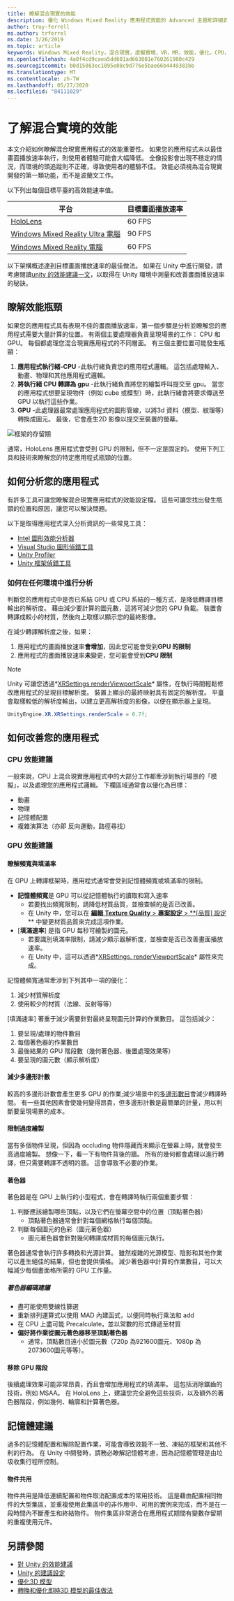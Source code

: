 ```yaml
---
title: 瞭解混合現實的效能
description: 優化 Windows Mixed Reality 應用程式效能的 Advanced 主題和詳細資料
author: troy-ferrell
ms.author: trferrel
ms.date: 3/26/2019
ms.topic: article
keywords: Windows Mixed Reality，混合現實，虛擬實境，VR，MR，效能，優化，CPU，GPU
ms.openlocfilehash: 4a0f4cd9caea5dd601ad663801e760261980c429
ms.sourcegitcommit: b0d15083ec1095e08c9d776e5bae66b4449383bb
ms.translationtype: MT
ms.contentlocale: zh-TW
ms.lasthandoff: 05/27/2020
ms.locfileid: "84111029"
---
```

# <a name="understanding-performance-for-mixed-reality"></a>了解混合實境的效能

本文介紹如何瞭解混合現實應用程式的效能重要性。  如果您的應用程式未以最佳畫面播放速率執行，則使用者體驗可能會大幅降低。 全像投影會出現不穩定的情況，而環境的頭追蹤則不正確，導致使用者的體驗不佳。 效能必須視為混合現實開發的第一類功能，而不是波蘭文工作。

以下列出每個目標平臺的高效能速率值。

| 平台 | 目標畫面播放速率 |
|----------|-------------------|
| [HoloLens](hololens-hardware-details.md) | 60 FPS |
| [Windows Mixed Reality Ultra 電腦](immersive-headset-hardware-details.md) | 90 FPS |
| [Windows Mixed Reality 電腦](immersive-headset-hardware-details.md) | 60 FPS |

以下架構概述達到目標畫面播放速率的最佳做法。 如果在 Unity 中進行開發，請考慮閱讀[unity 的效能建議一文](performance-recommendations-for-unity.md)，以取得在 Unity 環境中測量和改善畫面播放速率的秘訣。

## <a name="understanding-performance-bottlenecks"></a>瞭解效能瓶頸

如果您的應用程式具有表現不佳的畫面播放速率，第一個步驟是分析並瞭解您的應用程式需要大量計算的位置。 有兩個主要處理器負責呈現場景的工作： CPU 和 GPU。 每個都處理您混合現實應用程式的不同層面。 有三個主要位置可能發生瓶頸： 

1. **應用程式執行緒-CPU** -此執行緒負責您的應用程式邏輯。 這包括處理輸入、動畫、物理和其他應用程式邏輯。
2. **將執行緒 CPU 轉譯為 gpu** -此執行緒負責將您的繪製呼叫提交至 gpu。 當您的應用程式想要呈現物件（例如 cube 或模型）時，此執行緒會將要求傳送至 GPU 以執行這些作業。
3. **GPU** -此處理器最常處理應用程式的圖形管線，以將3d 資料（模型、紋理等）轉換成圖元。 最後，它會產生2D 影像以提交至裝置的螢幕。

![框架的存留期](images/lifetime-of-a-frame.png)

通常，HoloLens 應用程式會受到 GPU 的限制，但不一定是固定的。 使用下列工具和技術來瞭解您的特定應用程式瓶頸的位置。

## <a name="how-to-analyze-your-application"></a>如何分析您的應用程式

有許多工具可讓您瞭解混合現實應用程式的效能設定檔。 這些可讓您找出發生瓶頸的位置和原因，讓您可以解決問題。

以下是取得應用程式深入分析資訊的一些常見工具：
- [Intel 圖形效能分析器](https://software.intel.com/gpa)
- [Visual Studio 圖形偵錯工具](https://docs.microsoft.com/visualstudio/debugger/graphics/visual-studio-graphics-diagnostics?view=vs-2017)
- [Unity Profiler](https://docs.unity3d.com/Manual/Profiler.html)
- [Unity 框架偵錯工具](https://docs.unity3d.com/Manual/FrameDebugger.html)

### <a name="how-to-profile-in-any-environment"></a>如何在任何環境中進行分析

判斷您的應用程式中是否已系結 GPU 或 CPU 系結的一種方式，是降低轉譯目標輸出的解析度。 藉由減少要計算的圖元數，這將可減少您的 GPU 負載。 裝置會轉譯成較小的材質，然後向上取樣以顯示您的最終影像。

在減少轉譯解析度之後，如果：
1) 應用程式的畫面播放速率**會增加**，因此您可能會受到**GPU 的限制**
1) 應用程式的畫面播放速率**未**變更，您可能會受到**CPU 限制**

>[!NOTE]
>Unity 可讓您透過*[XRSettings renderViewportScale](https://docs.unity3d.com/ScriptReference/XR.XRSettings-renderViewportScale.html)* 屬性，在執行時間輕鬆修改應用程式的呈現目標解析度。 裝置上顯示的最終映射具有固定的解析度。 平臺會取樣較低的解析度輸出，以建立更高解析度的影像，以便在顯示器上呈現。 
>
>```CS
>UnityEngine.XR.XRSettings.renderScale = 0.7f;
>```

## <a name="how-to-improve-your-application"></a>如何改善您的應用程式

### <a name="cpu-performance-recommendations"></a>CPU 效能建議

一般來說，CPU 上混合現實應用程式中的大部分工作都牽涉到執行場景的「模擬」，以及處理您的應用程式邏輯。 下欄區域通常會以優化為目標：

- 動畫
- 物理
- 記憶體配置
- 複雜演算法（亦即 反向運動，路徑尋找）

### <a name="gpu-performance-recommendations"></a>GPU 效能建議

#### <a name="understanding-bandwidth-vs-fill-rate"></a>瞭解頻寬與填滿率
在 GPU 上轉譯框架時，應用程式通常會受到記憶體頻寬或填滿率的限制。

- **記憶體頻寬**是 GPU 可以從記憶體執行的讀取和寫入速率
    - 若要找出頻寬限制，請降低材質品質，並檢查幀的是否已改善。
    - 在 Unity 中，您可以在 [**編輯** **Texture Quality**  >  **專案設定**  >  **[品質] 設定](https://docs.unity3d.com/Manual/class-QualitySettings.html)** 中變更材質品質來完成這項作業。
- [**填滿速率**] 是指 GPU 每秒可繪製的圖元。
    - 若要識別填滿率限制，請減少顯示器解析度，並檢查是否已改善畫面播放速率。 
    - 在 Unity 中，這可以透過*[XRSettings. renderViewportScale](https://docs.unity3d.com/ScriptReference/XR.XRSettings-renderViewportScale.html)* 屬性來完成。

記憶體頻寬通常牽涉到下列其中一項的優化：
1) 減少材質解析度
2) 使用較少的材質（法線、反射等等）

[填滿速率] 著重于減少需要針對最終呈現圖元計算的作業數目。 這包括減少：
1) 要呈現/處理的物件數目
2) 每個著色器的作業數目
3) 最後結果的 GPU 階段數（幾何著色器、後置處理效果等）
4) 要呈現的圖元數（顯示解析度）

#### <a name="reduce-polygon-count"></a>減少多邊形計數

較高的多邊形計數會產生更多 GPU 的作業;減少場景中的[多邊形數目](https://docs.microsoft.com/dynamics365/mixed-reality/import-tool/optimize-models#performance-targets)會減少轉譯時間。 有一些其他因素會使幾何變得昂貴，但多邊形計數是最簡單的計量，用以判斷要呈現場景的成本。

#### <a name="limit-overdraw"></a>限制過度繪製

當有多個物件呈現，但因為 occluding 物件隱藏而未顯示在螢幕上時，就會發生高過度繪製。 想像一下，看一下有物件背後的牆。 所有的幾何都會處理以進行轉譯，但只需要轉譯不透明的牆。 這會導致不必要的作業。

#### <a name="shaders"></a>著色器

著色器是在 GPU 上執行的小型程式，會在轉譯時執行兩個重要步驟：
1) 判斷應該繪製哪些頂點，以及它們在螢幕空間中的位置（頂點著色器）
    - 頂點著色器通常會針對每個網格執行每個頂點。
2) 判斷每個圖元的色彩（圖元著色器）
    - 圖元著色器會針對幾何轉譯成材質的每個圖元執行。

著色器通常會執行許多轉換和光源計算。 雖然複雜的光源模型、陰影和其他作業可以產生絕佳的結果，但也會提供價格。 減少著色器中計算的作業數目，可以大幅減少每個畫面格所需的 GPU 工作量。

##### <a name="shader-coding-recommendations"></a>著色器編碼建議

- 盡可能使用雙線性篩選
- 重新排列運算式以使用 MAD 內建函式，以便同時執行乘法和 add
- 在 CPU 上盡可能 Precalculate，並以常數的形式傳遞至材質
- **偏好將作業從圖元著色器移至頂點著色器**
    - 通常，頂點數目遠小於圖元數（720p 為921600圖元、1080p 為2073600圖元等等）。

#### <a name="remove-gpu-stages"></a>移除 GPU 階段

後續處理效果可能非常昂貴，而且會增加應用程式的填滿率。 這包括消除鋸齒的技術，例如 MSAA。 在 HoloLens 上，建議您完全避免這些技術，以及額外的著色器階段，例如幾何、輪廓和計算著色器。

## <a name="memory-recommendations"></a>記憶體建議

過多的記憶體配置和解除配置作業，可能會導致效能不一致、凍結的框架和其他不利的行為。 在 Unity 中開發時，請務必瞭解記憶體考慮，因為記憶體管理是由垃圾收集行程所控制。

#### <a name="object-pooling"></a>物件共用

物件共用是降低連續配置和物件取消配置成本的常用技術。 這是藉由配置相同物件的大型集區，並重複使用此集區中的非作用中、可用的實例來完成，而不是在一段時間內不斷產生和終結物件。 物件集區非常適合在應用程式期間有變數存留期的重複使用元件。

## <a name="see-also"></a>另請參閱
- [對 Unity 的效能建議](performance-recommendations-for-unity.md)
- [Unity 的建議設定](recommended-settings-for-unity.md)
- [優化3D 模型](https://docs.microsoft.com/dynamics365/mixed-reality/import-tool/optimize-models#performance-targets)
- [轉換和優化即時3D 模型的最佳做法](https://docs.microsoft.com/dynamics365/mixed-reality/import-tool/best-practices)

